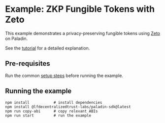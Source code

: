 # Example: ZKP Fungible Tokens with Zeto

This example demonstrates a privacy-preserving fungible tokens using [Zeto](https://github.com/hyperledger-labs/zeto) on Paladin.

See the [tutorial](https://lf-decentralized-trust-labs.github.io/paladin/head/tutorials/zkp-cbdc/) for a detailed explanation.

## Pre-requisites

Run the common [setup steps](../README.md) before running the example.

## Running the example

```shell
npm install           # install dependencies
npm install @lfdecentralizedtrust-labs/paladin-sdk@latest
npm run copy-abi      # copy relevant ABIs
npm run start         # run the example
```